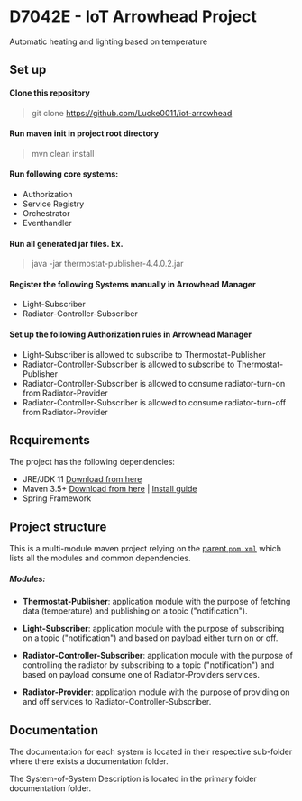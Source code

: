 # D7042E - IoT Arrowhead Project

Automatic heating and lighting based on temperature

## Set up

#### Clone this repository
> git clone https://github.com/Lucke0011/iot-arrowhead

#### Run maven init in project root directory
> mvn clean install

#### Run following core systems: 
* Authorization
* Service Registry
* Orchestrator
* Eventhandler

#### Run all generated jar files. Ex.
> java -jar thermostat-publisher-4.4.0.2.jar

#### Register the following Systems manually in Arrowhead Manager
* Light-Subscriber 
* Radiator-Controller-Subscriber

#### Set up the following Authorization rules in  Arrowhead Manager
* Light-Subscriber is allowed to subscribe to Thermostat-Publisher
* Radiator-Controller-Subscriber is allowed to subscribe to Thermostat-Publisher
* Radiator-Controller-Subscriber is allowed to consume radiator-turn-on from Radiator-Provider
* Radiator-Controller-Subscriber is allowed to consume radiator-turn-off from Radiator-Provider

## Requirements

The project has the following dependencies:
* JRE/JDK 11 [Download from here](https://www.oracle.com/technetwork/java/javase/downloads/jdk11-downloads-5066655.html)
* Maven 3.5+ [Download from here](http://maven.apache.org/download.cgi) | [Install guide](https://www.baeldung.com/install-maven-on-windows-linux-mac)
* Spring Framework

## Project structure

This is a multi-module maven project relying on the [parent `pom.xml`](https://github.com/arrowhead-f/client-skeleton-java-spring/blob/master/pom.xml) which lists all the modules and common dependencies.

##### Modules:

* **Thermostat-Publisher**: application module with the purpose of fetching data (temperature) and publishing on a topic ("notification").

* **Light-Subscriber**: application module with the purpose of subscribing on a topic ("notification") and based on payload either turn on or off.

* **Radiator-Controller-Subscriber**: application module with the purpose of controlling the radiator by subscribing to a topic ("notification") and based on payload consume one of Radiator-Providers services.

* **Radiator-Provider**: application module with the purpose of providing on and off services to Radiator-Controller-Subscriber.

## Documentation

The documentation for each system is located in their respective sub-folder where there exists a documentation folder.

The System-of-System Description is located in the primary folder documentation folder.